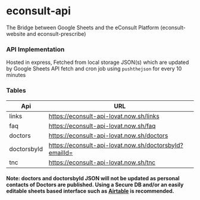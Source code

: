 # econsult-api
The Bridge between Google Sheets and the eConsult Platform (econsult-website and econsult-prescribe)
                    
### API Implementation

Hosted in express, Fetched from local storage JSON(s) which are updated by Google Sheets API fetch and cron job using `pushthejson` for every 10 minutes

### Tables
                    
Api  | URL
------------- | -------------
links  | https://econsult-api-lovat.now.sh/links
faq  | https://econsult-api-lovat.now.sh/faq
doctors  | https://econsult-api-lovat.now.sh/doctors 
doctorsbyId  | https://econsult-api-lovat.now.sh/doctorsbyId?emailId=<email-id>
tnc  | https://econsult-api-lovat.now.sh/tnc
  
#### Note: doctors and doctorsbyId JSON will not be updated as personal contacts of Doctors are published. Using a Secure DB and/or an easily editable sheets based interface such as [Airtable](https://airtable.com/invite/r/R3jkS9nc) is recommended.
  
